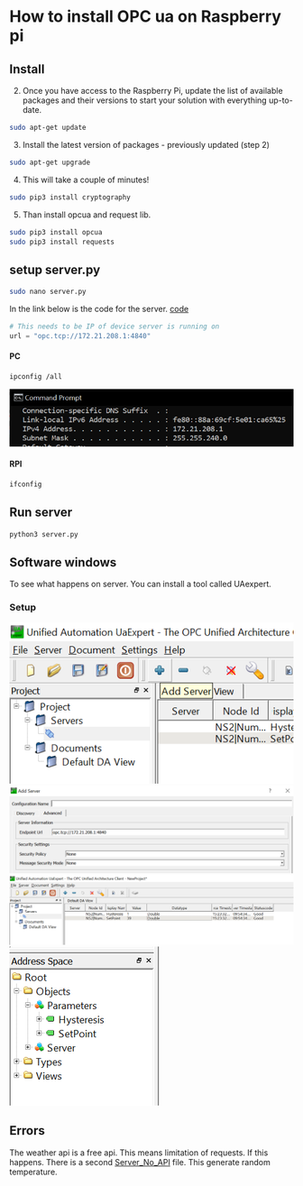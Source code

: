 # How to install OPC ua on Raspberry pi

## Install 


2. Once you have access to the Raspberry Pi, update the list of available packages and their versions to start your solution with everything up-to-date.

```bash
sudo apt-get update
```

3. Install the latest version of packages - previously updated (step 2)

```bash
sudo apt-get upgrade
```

4. This will take a couple of minutes!

```bash 
sudo pip3 install cryptography
```
5. Than install opcua and request lib.

```bash 
sudo pip3 install opcua
sudo pip3 install requests
```

## setup server.py

```bash
sudo nano server.py
```

In the link below is the code for the server. 
[code](/OPCUA/Server.py)

```python
# This needs to be IP of device server is running on
url = "opc.tcp://172.21.208.1:4840"
```

#### PC
```bash
ipconfig /all
```
![PC_IP](./img/pc_ip_addres.png)

#### RPI
```bash
ifconfig
```

## Run server
```bash 
python3 server.py
```
## Software windows

To see what happens on server. You can install a tool called UAexpert. 

### Setup 

![UAExpert](./img/AddServer.png)
![UAExpert](./img/AddServer2.png)
![UAExpert](./img/UAExpert1.png)
![UAExpert](./img/UAExpert2.png)

## Errors
The weather api is a free api. This means limitation of requests. 
If this happens. There is a second [Server_No_API](./Server_No_API.py) file. This generate random temperature.